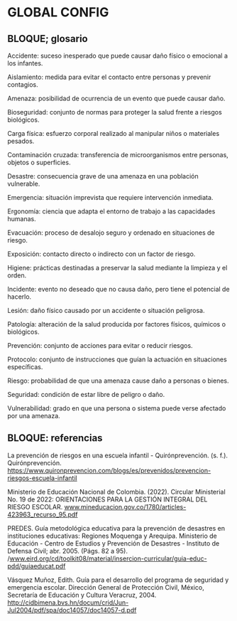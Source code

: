 # GLOBAL CONFIG

## BLOQUE; glosario



Accidente:
suceso inesperado que puede causar daño físico o emocional a los infantes.

Aislamiento:
medida para evitar el contacto entre personas y prevenir contagios.

Amenaza:
posibilidad de ocurrencia de un evento que puede causar daño.

Bioseguridad:
conjunto de normas para proteger la salud frente a riesgos biológicos.

Carga física:
esfuerzo corporal realizado al manipular niños o materiales pesados.

Contaminación cruzada:
transferencia de microorganismos entre personas, objetos o superficies.

Desastre:
consecuencia grave de una amenaza en una población vulnerable.

Emergencia:
situación imprevista que requiere intervención inmediata.

Ergonomía:
ciencia que adapta el entorno de trabajo a las capacidades humanas.

Evacuación:
proceso de desalojo seguro y ordenado en situaciones de riesgo.

Exposición:
contacto directo o indirecto con un factor de riesgo.

Higiene:
prácticas destinadas a preservar la salud mediante la limpieza y el orden.

Incidente:
evento no deseado que no causa daño, pero tiene el potencial de hacerlo.

Lesión:
daño físico causado por un accidente o situación peligrosa.

Patología:
alteración de la salud producida por factores físicos, químicos o biológicos.

Prevención:
conjunto de acciones para evitar o reducir riesgos.

Protocolo:
conjunto de instrucciones que guían la actuación en situaciones específicas.

Riesgo:
probabilidad de que una amenaza cause daño a personas o bienes.

Seguridad:
condición de estar libre de peligro o daño.

Vulnerabilidad:
grado en que una persona o sistema puede verse afectado por una amenaza.




## BLOQUE: referencias

La prevención de riesgos en una escuela infantil - Quirónprevención. (s. f.). Quirónprevención. https://www.quironprevencion.com/blogs/es/prevenidos/prevencion-riesgos-escuela-infantil 

Ministerio de Educación Nacional de Colombia. (2022). Circular Ministerial No. 19 de 2022: ORIENTACIONES PARA LA GESTIÓN INTEGRAL DEL RIESGO ESCOLAR.
www.mineducacion.gov.co/1780/articles-423963_recurso_95.pdf 

PREDES. Guía metodológica educativa para la prevención de desastres en instituciones educativas: Regiones Moquenga y Arequipa. Ministerio de Educación - Centro de Estudios y Prevención de Desastres - Instituto de Defensa Civil; abr. 2005. (Págs. 82 a 95).
/www.eird.org/cd/toolkit08/material/insercion-curricular/guia-educ-pdd/guiaeducat.pdf 

Vásquez Muñoz, Edith. Guía para el desarrollo del programa de seguridad y emergencia escolar. Dirección General de Protección Civil, México, Secretaría de Educación y Cultura Veracruz, 2004.
http://cidbimena.bvs.hn/docum/crid/Jun-Jul2004/pdf/spa/doc14057/doc14057-d.pdf 


